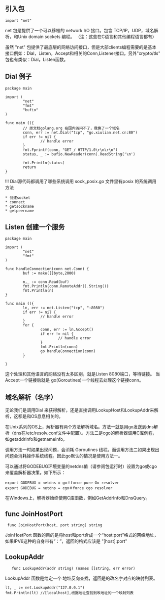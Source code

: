 ## 引入包

```
import "net"
```

net 包是提供了一个可以移植的 network I/O 接口。包含 TCP/IP，UDP，域名解析，和Unix domain
sockets 编程。 （注：这些在C语言和其他编程语言都有）

虽然 "net" 包提供了最底层的网络访问接口，但是大部clients编程需要的是基本接口例如：Dial，Listen，Accept和相关的Conn,Listener接口。另外"crypto/tls" 包也有类似：Dial，Listen函数。

## Dial 例子

```
package main

import (
        "net"
        "fmt"
        "bufio"
)

func main (){
        // 原文档golang.org 在国内访问不了，我换了一个域名
        conn, err := net.Dial("tcp", "go.xiulian.net.cn:80")
        if err != nil {
                // handle error
        }
        fmt.Fprintf(conn, "GET / HTTP/1.0\r\n\r\n")
        status, _ := bufio.NewReader(conn).ReadString('\n')

        fmt.Println(status)
        return
}
```

!!! Dial源代码都调用了哪些系统调用
    sock_posix.go  文件里有posix 的系统调用方法

    * 创建socket
    * connect
    * getsockname
    * getpeername


## Listen 创建一个服务

```
package main

import (
        "net"
        "fmt"
)

func handleConnection(conn net.Conn) {
        buf := make([]byte,2000)

        n,_ := conn.Read(buf)
        fmt.Println(conn.RemoteAddr().String())
        fmt.Println(n)
}

func main (){
        ln, err := net.Listen("tcp", ":8080")
        if err != nil {
                // handle error
        }
        for {
                conn, err := ln.Accept()
                if err != nil {
                        // handle error
                }
                fmt.Println(conn)
                go handleConnection(conn)
        }

}
```

这个处理和其他语言的网络没有太多区别，就是Listen 8080端口，等待链接。
当Accept一个链接后就是 go(Goroutines)一个线程去处理这个链接conn。


## 域名解析（名字）

无论我们是调用Dial 来获得解析，还是直接调用LookupHost和LookupAddr来解析，这都是和OS息息相关的。

在Unix系列的OS上，解析器有两个方法解析域名。方法一就是用go发送到dns解析（dns在/etc/resolv.conf文件中配置）。方法二是cgo的解析器调用C库例程，如getaddrinfo和getnameinfo。

调用方法一时如果出现问题，会消耗 Goroutines 线程。而调用方法二如果出现出问题会消耗操作系统线程。因此go默认的情况是使用方法一。


可以通过将GODEBUG环境变量的netdns值（请参阅包运行时）设置为go或cgo来覆盖解析器决策，如下所示：

```
export GODEBUG = netdns = go＃force pure Go resolver
export GODEBUG = netdns = cgo＃force cgo resolver
```

在Windows上，解析器始终使用C库函数，例如GetAddrInfo和DnsQuery。

## func JoinHostPort

     func JoinHostPort(host, port string) string

JoinHostPort 函数的目的是将host和port合成一个“host:port”格式的网络地址，如果IPV6这种的自身带有“：”，返回的格式应该是 "[host]:port"

## LookupAddr

       func LookupAddr(addr string) (names []string, err error)

LookupAddr 函数是给定一个 地址反向查找，返回是的改名字对应的映射列表。

```
lt, _ := net.LookupAddr("127.0.0.1")
fmt.Println(lt) //[localhost],根据地址查找到改地址的一个映射列表

```
